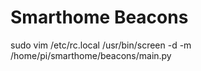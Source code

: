 # Smarthome Beacons

sudo vim /etc/rc.local
/usr/bin/screen -d -m /home/pi/smarthome/beacons/main.py
